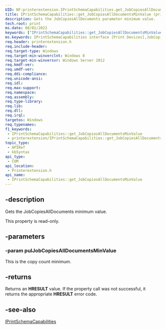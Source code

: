 ```yaml
---
UID: NF:printerextension.IPrintSchemaCapabilities.get_JobCopiesAllDocumentsMinValue
title: IPrintSchemaCapabilities::get_JobCopiesAllDocumentsMinValue (printerextension.h)
description: Gets the JobCopiesAllDocuments parameter minimum value.
tech.root: print
ms.date: 08/01/2022
keywords: ["IPrintSchemaCapabilities::get_JobCopiesAllDocumentsMinValue"]
ms.keywords: IPrintSchemaCapabilities interface [Print Devices],JobCopiesAllDocumentsMinValue property, IPrintSchemaCapabilities.JobCopiesAllDocumentsMinValue, IPrintSchemaCapabilities.get_JobCopiesAllDocumentsMinValue, IPrintSchemaCapabilities::JobCopiesAllDocumentsMinValue, IPrintSchemaCapabilities::get_JobCopiesAllDocumentsMinValue, JobCopiesAllDocumentsMinValue property [Print Devices], JobCopiesAllDocumentsMinValue property [Print Devices],IPrintSchemaCapabilities interface, get_JobCopiesAllDocumentsMinValue, print.iprintschemacapabilities_jobcopiesalldocumentsminvalue, printerextension/IPrintSchemaCapabilities::JobCopiesAllDocumentsMinValue, printerextension/IPrintSchemaCapabilities::get_JobCopiesAllDocumentsMinValue
req.header: printerextension.h
req.include-header: 
req.target-type: Windows
req.target-min-winverclnt: Windows 8
req.target-min-winversvr: Windows Server 2012
req.kmdf-ver: 
req.umdf-ver: 
req.ddi-compliance: 
req.unicode-ansi: 
req.idl: 
req.max-support: 
req.namespace: 
req.assembly: 
req.type-library: 
req.lib: 
req.dll: 
req.irql: 
targetos: Windows
req.typenames: 
f1_keywords:
 - IPrintSchemaCapabilities::get_JobCopiesAllDocumentsMinValue
 - printerextension/IPrintSchemaCapabilities::get_JobCopiesAllDocumentsMinValue
topic_type:
 - APIRef
 - kbSyntax
api_type:
 - COM
api_location:
 - Printerextension.h
api_name:
 - IPrintSchemaCapabilities::get_JobCopiesAllDocumentsMinValue
---
```


## -description

Gets the JobCopiesAllDocuments minimum value.

This property is read-only.

## -parameters

### -param pulJobCopiesAllDocumentsMinValue

This is the copy count minimum.

## -returns

Returns an **HRESULT** value. If the property call was not successful, it returns the appropriate **HRESULT** error code.

## -see-also

[IPrintSchemaCapabilities](/windows-hardware/drivers/ddi/printerextension/nn-printerextension-iprintschemacapabilities)
